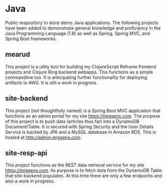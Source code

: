 # Java
Public respository to store demo Java applications. The following projects have been added to demonstrate general knowledge and proficiency in the Java Programming Language (1.8) as well as Spring, Spring MVC, and Spring Boot frameworks.  

## mearud 

This project is a utlity tool for building my ClojureScript Reframe frontend projects and Clojure Ring backend webapps. This functions as a simple commandline too. It is anticipating further functionality for deploying artifacts to AWS. It is still a work in progress. 

## site-backend

This project (not thoughtfully named) is a Spring Boot MVC application that functions as an admin portal for my site https://miggens.com. The purpose of this project is to push data (articles thus far) into a DynamoDB Document/Table. It is secured with Spring Security and the User Details Service is backed by JPA and a MySQL database in Amazon RDS. This is hosted at http://admin.miggens.com. 

## site-resp-api

This project functions as the REST data retrieval service for my site https://miggens.com. Its purpose is to fetch data from the DynamoDB Table that site-backend populates. At this time there are only a few endpoints and also a work in progress. 

